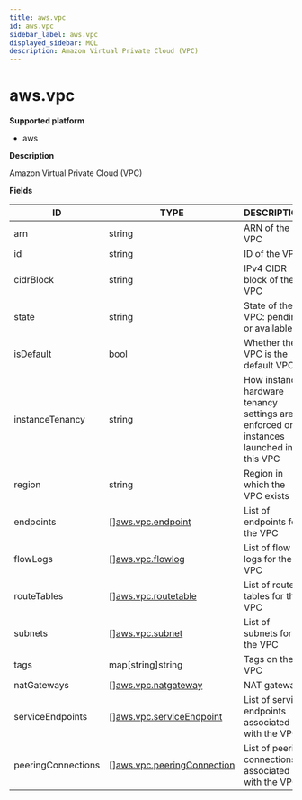 ```yaml
---
title: aws.vpc
id: aws.vpc
sidebar_label: aws.vpc
displayed_sidebar: MQL
description: Amazon Virtual Private Cloud (VPC)
---
```


# aws.vpc

**Supported platform**

- aws

**Description**

Amazon Virtual Private Cloud (VPC)

**Fields**

| ID                 | TYPE                                                                | DESCRIPTION                                                                           |
| ------------------ | ------------------------------------------------------------------- | ------------------------------------------------------------------------------------- |
| arn                | string                                                              | ARN of the VPC                                                                        |
| id                 | string                                                              | ID of the VPC                                                                         |
| cidrBlock          | string                                                              | IPv4 CIDR block of the VPC                                                            |
| state              | string                                                              | State of the VPC: pending or available                                                |
| isDefault          | bool                                                                | Whether the VPC is the default VPC                                                    |
| instanceTenancy    | string                                                              | How instance hardware tenancy settings are enforced on instances launched in this VPC |
| region             | string                                                              | Region in which the VPC exists                                                        |
| endpoints          | &#91;&#93;[aws.vpc.endpoint](aws.vpc.endpoint.md)                   | List of endpoints for the VPC                                                         |
| flowLogs           | &#91;&#93;[aws.vpc.flowlog](aws.vpc.flowlog.md)                     | List of flow logs for the VPC                                                         |
| routeTables        | &#91;&#93;[aws.vpc.routetable](aws.vpc.routetable.md)               | List of route tables for the VPC                                                      |
| subnets            | &#91;&#93;[aws.vpc.subnet](aws.vpc.subnet.md)                       | List of subnets for the VPC                                                           |
| tags               | map[string]string                                                   | Tags on the VPC                                                                       |
| natGateways        | &#91;&#93;[aws.vpc.natgateway](aws.vpc.natgateway.md)               | NAT gateways                                                                          |
| serviceEndpoints   | &#91;&#93;[aws.vpc.serviceEndpoint](aws.vpc.serviceendpoint.md)     | List of service endpoints associated with the VPC                                     |
| peeringConnections | &#91;&#93;[aws.vpc.peeringConnection](aws.vpc.peeringconnection.md) | List of peering connections associated with the VPC                                   |
